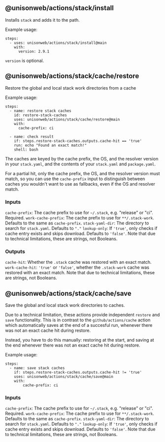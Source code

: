 ## @unisonweb/actions/stack/install
Installs `stack` and adds it to the path.

Example usage:
```
steps:
  - uses: unisonweb/actions/stack/install@main
    with:
      version: 2.9.1
```      
`version` is optional.

## @unisonweb/actions/stack/cache/restore
Restore the global and local stack work directories from a cache

Example usage:
```
steps:
  - name: restore stack caches
    id: restore-stack-caches
    uses: unisonweb/actions/stack/cache/restore@main
    with:
      cache-prefix: ci

  - name: check result
    if: steps.restore-stack-caches.outputs.cache-hit == 'true'
    run: echo "Found an exact match!"
    shell: bash
```

The caches are keyed by the cache prefix, the OS, and the resolver version in your `stack.yaml`, and the contents of your `stack.yaml` and `package.yaml`.

For a partial hit, only the cache prefix, the OS, and the resolver version must match, so you can use the `cache-prefix` input to distinguish between caches you wouldn't want to use as fallbacks, even if the OS and resolver match.

### Inputs
`cache-prefix`: The cache prefix to use for `~/.stack`, e.g. "release" or "ci". Required.
`work-cache-prefix`: The cache prefix to use for `**/.stack-work`. Defaults to the same as `cache-prefix`.
`stack-yaml-dir`: The directory to search for `stack.yaml`. Defaults to `"."`
`lookup-only`: If `'true'`, only checks if cache entry exists and skips download. Defaults to `'false'`. Note that due to technical limitations, these are strings, not Booleans.

### Outputs
`cache-hit`: Whether the `.stack` cache was restored with an exact match.
`work-cache-hit`: `'true'` or `'false'`, whether the `.stack-work` cache was restored with an exact match. Note that due to technical limitations, these are strings, not Booleans.

## @unisonweb/actions/stack/cache/save
Save the global and local stack work directories to caches.

Due to a technical limitation, these actions provide independent `restore` and `save` functionality. This is in contrast to the `github/actions/cache` action which automatically saves at the end of a succesful run, whenever there was not an exact cache hit during restore.

Instead, you have to do this manually: restoring at the start, and saving at the end whenever there was not an exact cache hit during restore.

Example usage:
```
steps:
  - name: save stack caches
    if: steps.restore-stack-caches.outputs.cache-hit != 'true'
    uses: unisonweb/actions/stack/cache/save@main
    with:
        cache-prefix: ci
```

### Inputs
`cache-prefix`: The cache prefix to use for `~/.stack`, e.g. "release" or "ci". Required.
`work-cache-prefix`: The cache prefix to use for `**/.stack-work`. Defaults to the same as `cache-prefix`.
`stack-yaml-dir`: The directory to search for `stack.yaml`. Defaults to `"."`
`lookup-only`: If `'true'`, only checks if cache entry exists and skips download. Defaults to `'false'`. Note that due to technical limitations, these are strings, not Booleans.
